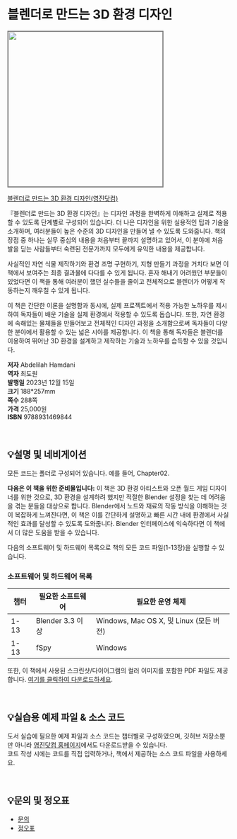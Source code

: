 # 블렌더로 만드는 3D 환경 디자인

<img src="https://www.youngjin.com/images/book_cover/9788931469844.png" height="350px" style="border: 2px solid grey;">

[블렌더로 만드는 3D 환경 디자인(영진닷컴)](https://blog.naver.com/ydot/223251304286)

『블렌더로 만드는 3D 환경 디자인』는 디자인 과정을 완벽하게 이해하고 실제로 적용할 수 있도록 단계별로 구성되어 있습니다. 더 나은 디자인을 위한 실용적인 팁과 기술을 소개하며, 여러분들이 높은 수준의 3D 디자인을 만들어 낼 수 있도록 도와줍니다. 책의 장점 중 하나는 실무 중심의 내용을 처음부터 끝까지 설명하고 있어서, 이 분야에 처음 발을 딛는 사람들부터 숙련된 전문가까지 모두에게 유익한 내용을 제공합니다.

사실적인 자연 식물 제작하기와 환경 조명 구현하기, 지형 만들기 과정을 거치다 보면 이 책에서 보여주는 최종 결과물에 다다를 수 있게 됩니다. 혼자 해내기 어려웠던 부분들이 있었다면 이 책을 통해 여러분이 했던 실수들을 줄이고 전체적으로 블렌더가 어떻게 작동하는지 깨우칠 수 있게 됩니다.

이 책은 간단한 이론을 설명함과 동시에, 실제 프로젝트에서 적용 가능한 노하우를 제시하여 독자들이 배운 기술을 실제 환경에서 적용할 수 있도록 돕습니다. 또한, 자연 환경에 속해있는 물체들을 만들어보고 전체적인 디자인 과정을 소개함으로써 독자들이 다양한 분야에서 활용할 수 있는 넓은 시야를 제공합니다. 이 책을 통해 독자들은 블렌더를 이용하여 뛰어난 3D 환경을 설계하고 제작하는 기술과 노하우를 습득할 수 있을 것입니다.


**저자** Abdelilah Hamdani  
**역자** 최도원  
**발행일** 2023년 12월 15일  
**크기** 188*257mm  
**쪽수** 288쪽  
**가격** 25,000원  
**ISBN** 9788931469844  

<br>

## 💡설명 및 네비게이션
모든 코드는 폴더로 구성되어 있습니다. 예를 들어, Chapter02.

**다음은 이 책을 위한 준비물입니다:**
이 책은 3D 환경 아티스트와 오픈 월드 게임 디자이너를 위한 것으로, 3D 환경을 설계하려 했지만 적절한 Blender 설정을 찾는 데 어려움을 겪는 분들을 대상으로 합니다. Blender에서 노드와 재료의 작동 방식을 이해하는 것이 복잡하게 느껴진다면, 이 책은 이를 간단하게 설명하고 빠른 시간 내에 환경에서 사실적인 효과를 달성할 수 있도록 도와줍니다. Blender 인터페이스에 익숙하다면 이 책에서 더 많은 도움을 받을 수 있습니다.

다음의 소프트웨어 및 하드웨어 목록으로 책의 모든 코드 파일(1-13장)을 실행할 수 있습니다.
### 소프트웨어 및 하드웨어 목록
| 챕터 | 필요한 소프트웨어 | 필요한 운영 체제 |
| -------- | ------------------------------------ | ----------------------------------- |
| 1-13 | Blender 3.3 이상 | Windows, Mac OS X, 및 Linux (모든 버전) |
| 1-13 | fSpy | Windows |

또한, 이 책에서 사용된 스크린샷/다이어그램의 컬러 이미지를 포함한 PDF 파일도 제공합니다. [여기를 클릭하여 다운로드하세요](https://packt.link/KOKhm).

<br>

## 💡실습용 예제 파일 & 소스 코드
도서 실습에 필요한 예제 파일과 소스 코드는 챕터별로 구성하였으며, 깃허브 저장소뿐만 아니라 [영진닷컴 홈페이지](https://www.youngjin.com/reader/pds/pds.asp)에서도 다운로드받을 수 있습니다.  
코드 작성 시에는 코드를 직접 입력하거나, 책에서 제공하는 소스 코드 파일을 사용하세요.

<br>

## 💡문의 및 정오표
- [문의](mailto:Support@youngjin.com)
- [정오표](https://www.youngjin.com/Artyboard/mboard.asp?strBoardID=errata)
